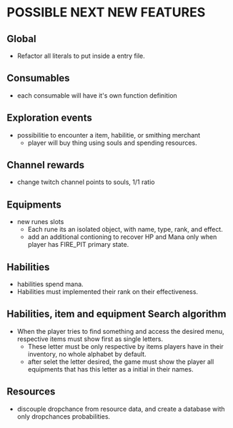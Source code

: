 # POSSIBLE NEXT NEW FEATURES

## Global
+ Refactor all literals to put inside a entry file.

## Consumables
+ each consumable will have it's own function definition

## Exploration events
+ possibilitie to encounter a item, habilitie, or smithing merchant
    - player will buy thing using souls and spending resources.


## Channel rewards
+ change twitch channel points to souls, 1/1 ratio

## Equipments
+ new runes slots
    - Each rune its an isolated object, with name, type, rank, and effect.
    - add an additional contioning to recover HP and Mana only when player has FIRE_PIT primary state.

## Habilities
+ habilities spend mana.
+ Habilities must implemented their rank on their effectiveness.

## Habilities, item and equipment Search algorithm
+ When the player tries to find something and access the desired menu, respective items must show first as single letters.
    - These letter must be only respective by items players have in their inventory, no whole alphabet by default.
    - after selet the letter desired, the game must show the player all equipments that has this letter as a initial in their names.

## Resources
+ discouple dropchance from resource data, and create a database with only dropchances probabilities.
